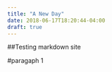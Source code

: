 ```yaml
---
title: "A New Day"
date: 2018-06-17T18:20:44-04:00
draft: true
---
```


##Testing markdown site

#paragaph 1
